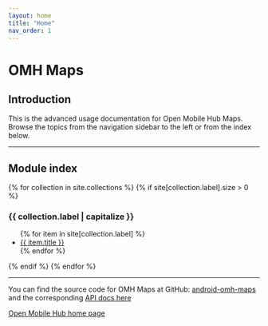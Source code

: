 ```yaml
---
layout: home
title: "Home"
nav_order: 1
---
```


# OMH Maps

## Introduction

This is the advanced usage documentation for Open Mobile Hub Maps. Browse the topics from the navigation sidebar to the left or from the index below.

---

## Module index

{% for collection in site.collections %}
{% if site[collection.label].size > 0 %}

  <h3>{{ collection.label | capitalize }}</h3>
  <ul>
    {% for item in site[collection.label] %}
      <li><a href=".{{ item.url }}">{{ item.title }}</a></li>
    {% endfor %}
  </ul>
  {% endif %}
{% endfor %}

---

You can find the source code for OMH Maps at GitHub:
[android-omh-maps](https://github.com/openmobilehub/android-omh-maps)
and the corresponding [API docs here](/)

[Open Mobile Hub home page](https://openmobilehub.com)
